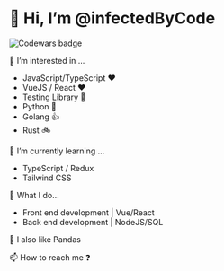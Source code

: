 # 👋 Hi, I’m @infectedByCode
![Codewars badge](https://www.codewars.com/users/infectedByCode/badges/micro)

👀 I’m interested in ...
- JavaScript/TypeScript ❤️
- VueJS / React ❤️
- Testing Library 🧪
- Python 🐍
- Golang 👍
- Rust 🚲

🌱 I’m currently learning ...
- TypeScript / Redux
- Tailwind CSS

🎨 What I do...
- Front end development | Vue/React
- Back end development | NodeJS/SQL

🐼 I also like Pandas 

📫 How to reach me ❓


